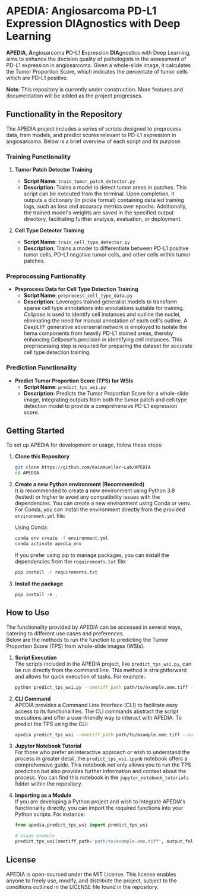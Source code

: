 # **APEDIA**: **A**ngiosarcoma **P**D-L1 **E**xpression **DIA**gnostics with Deep Learning

**APEDIA**, **A**ngiosarcoma **P**D-L1 **E**xpression **DIA**gnostics with Deep Learning, aims to enhance the decision quality of pathologists in the assessment of PD-L1 expression in angiosarcoma. Given a whole-slide image, it calculates the Tumor Proportion Score, which indicates the percentate of tumor cells which are PD-L1 positive.

**Note**: This repository is currently under construction. More features and documentation will be added as the project progresses.

## Functionality in the Repository

The APEDIA project includes a series of scripts designed to preprocess data, train models, and predict scores relevant to PD-L1 expression in angiosarcoma. Below is a brief overview of each script and its purpose.

### Training Functionality

1. **Tumor Patch Detector Training**
   - **Script Name**: `train_tumor_patch_detector.py`
   - **Description**: Trains a model to detect tumor areas in patches. This script can be executed from the terminal. Upon completion, it outputs a dictionary (in pickle format) containing detailed training logs, such as loss and accuracy metrics over epochs. Additionally, the trained model's weights are saved in the specified output directory, facilitating further analysis, evaluation, or deployment.

2. **Cell Type Detector Training**
   - **Script Name**: `train_cell_type_detector.py`
   - **Description**: Trains a model to differentiate between PD-L1 positive tumor cells, PD-L1 negative tumor cells, and other cells within tumor patches.

### Preprocessing Funtionality

- **Preprocess Data for Cell Type Detection Training**
  - **Script Name**: `preprocess_cell_type_data.py`
  - **Description**: Leverages trained generalist models to transform sparse cell type annotations into annotations suitable for training. *Cellpose* is used to identify cell instances and outline the nuclei, eliminating the need for manual annotation of each cell's outline. A *DeepLIIF* generative adverserial network is employed to isolate the hema components from heavily PD-L1 stained areas, thereby enhancing Cellpose's precision in identifying cell instances. This preprocessing step is required for preparing the dataset for accurate cell type detection training.

### Prediction Functionality

- **Predict Tumor Proportion Score (TPS) for WSIs**
  - **Script Name**: `predict_tps_wsi.py`
  - **Description**: Predicts the Tumor Proportion Score for a whole-slide image, integrating outputs from both the tumor patch and cell type detection model to provide a comprehensive PD-L1 expression score. 

## Getting Started

To set up APEDIA for development or usage, follow these steps:

1. **Clone this Repository**

    ```sh
    git clone https://github.com/Kainmueller-Lab/APEDIA
    cd APEDIA
    ```

2. **Create a new Python environment (Recommended)**  
It is recommended to create a new environment using Python 3.8 (tested) or higher to avoid any compatibility issues with the dependencies. You can create a new environment using Conda or venv. For Conda, you can install the environment directly from the provided `environment.yml` file:

    Using Conda: 

      ```sh
      conda env create -f environment.yml
      conda activate apedia_env
      ```  
      If you prefer using pip to manage packages, you can install the dependencies from the `requirements.txt` file:
      ```sh
      pip install -r requirements.txt
      ```

3. **Install the package**

    ```
    pip install -e .
    ```

## How to Use

The functionality provided by APEDIA can be accessed in several ways, catering to different use cases and preferences.  
Below are the methods to run the function to predicting the Tumor Proportion Score (TPS) from whole-slide images (WSIs).

1. **Script Execution**  
   The scripts included in the APEDIA project, like `predict_tps_wsi.py`, can be run directly from the command line. This method is straightforward and allows for quick execution of tasks. For example:

    ```sh
    python predict_tps_wsi.py --ometiff_path path/to/example.ome.tiff --output_folder path/to/output/folder/
    ```

2. **CLI Command**  
   APEDIA provides a Command Line Interface (CLI) to facilitate easy access to its functionalities. The CLI commands abstract the script executions and offer a user-friendly way to interact with APEDIA. To predict the TPS using the CLI:

    ```sh
    apedia predict_tps_wsi --ometiff_path path/to/example.ome.tiff --output_folder path/to/output/folder/
    ```

3. **Jupyter Notebook Tutorial**  
   For those who prefer an interactive approach or wish to understand the process in greater detail, the `predict_tps_wsi.ipynb` notebook offers a comprehensive guide. This notebook not only allows you to run the TPS prediction but also provides further information and context about the process. You can find this notebook in the `jupyter_notebook_tutorials` folder within the repository.

4. **Importing as a Module**  
   If you are developing a Python project and wish to integrate APEDIA's functionality directly, you can import the required functions into your Python scripts. For instance:

    ```python
    from apedia.predict_tps_wsi import predict_tps_wsi

    # Usage example
    predict_tps_wsi(ometiff_path='path/to/example.ome.tiff', output_folder='path/to/output/folder/')
    ```


## License

APEDIA is open-sourced under the MIT License. This license enables anyone to freely use, modify, and distribute the project, subject to the conditions outlined in the LICENSE file found in the repository.
